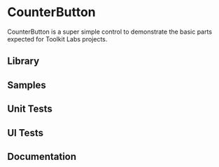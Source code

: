 # CounterButton

CounterButton is a super simple control to demonstrate the basic parts expected for Toolkit Labs projects.

## Library

## Samples

## Unit Tests

## UI Tests

## Documentation